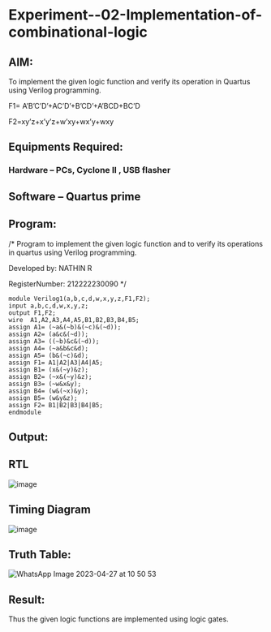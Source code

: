 # Experiment--02-Implementation-of-combinational-logic

## AIM:
To implement the given logic function and verify its operation in Quartus using Verilog programming.

F1= A’B’C’D’+AC’D’+B’CD’+A’BCD+BC’D

F2=xy’z+x’y’z+w’xy+wx’y+wxy
 
 
 
## Equipments Required:
### Hardware – PCs, Cyclone II , USB flasher
## Software – Quartus prime

## Program:
/*
Program to implement the given logic function and to verify its operations in quartus using Verilog programming.

Developed by: NATHIN R

RegisterNumber:  212222230090
*/
```
module Verilog1(a,b,c,d,w,x,y,z,F1,F2);
input a,b,c,d,w,x,y,z;
output F1,F2;
wire  A1,A2,A3,A4,A5,B1,B2,B3,B4,B5;
assign A1= (~a&(~b)&(~c)&(~d));
assign A2= (a&c&(~d));
assign A3= ((~b)&c&(~d));
assign A4= (~a&b&c&d);
assign A5= (b&(~c)&d);
assign F1= A1|A2|A3|A4|A5;
assign B1= (x&(~y)&z);
assign B2= (~x&(~y)&z);
assign B3= (~w&x&y);
assign B4= (w&(~x)&y);
assign B5= (w&y&z);
assign F2= B1|B2|B3|B4|B5;
endmodule		 
```
## Output:
## RTL
![image](https://user-images.githubusercontent.com/118679646/233277589-5333b9b5-8a9f-4cac-a443-dc10e6315820.png)

## Timing Diagram
![image](https://user-images.githubusercontent.com/118679646/233277425-6d60de16-02b9-4934-be5a-f489660c9ab4.png)

## Truth Table:
![WhatsApp Image 2023-04-27 at 10 50 53](https://user-images.githubusercontent.com/118679646/234766472-e09546ea-fffe-408a-8e5d-0a87a90bdeee.jpg)

## Result:
Thus the given logic functions are implemented using  logic gates.
